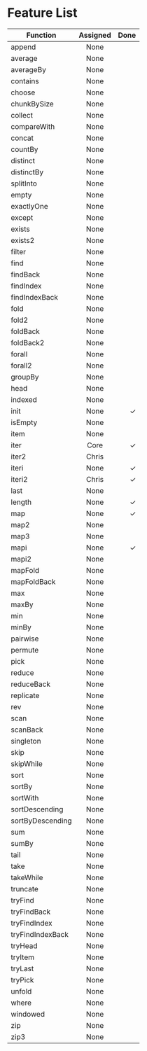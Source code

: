 ﻿Feature List
==================================
| Function         | Assigned | Done |
| ---------------- |:--------:|-----:|
| append           | None     |      |     
| average          | None     |      |
| averageBy        | None     |      |
| contains         | None     |      |
| choose           | None     |      |
| chunkBySize      | None     |      |
| collect          | None     |      |
| compareWith      | None     |      |
| concat           | None     |      |
| countBy          | None     |      |
| distinct         | None     |      |
| distinctBy       | None     |      |
| splitInto        | None     |      |
| empty            | None     |      |
| exactlyOne       | None     |      |
| except           | None     |      |
| exists           | None     |      |
| exists2          | None     |      |
| filter           | None     |      |
| find             | None     |      |
| findBack         | None     |      |
| findIndex        | None     |      |
| findIndexBack    | None     |      |
| fold 	           | None     |      |
| fold2            | None     |      |
| foldBack         | None     |      |
| foldBack2        | None     |      |
| forall           | None     |      |
| forall2          | None     |      |
| groupBy          | None     |      |
| head             | None     |      |
| indexed          | None     |      |
| init             | None     |  ✓  |
| isEmpty          | None     |      |
| item             | None     |      |
| iter             | Core     |  ✓  |
| iter2            | Chris    |      |
| iteri            | None     |  ✓  |
| iteri2           | Chris    |  ✓  |
| last             | None     |      |
| length           | None     |  ✓  |
| map              | None     |  ✓  |
| map2             | None     |      |
| map3             | None     |      |
| mapi             | None     |  ✓  |
| mapi2            | None     |      |
| mapFold          | None     |      |
| mapFoldBack      | None     |      |
| max              | None     |      |
| maxBy            | None     |      |
| min              | None     |      |
| minBy            | None     |      |
| pairwise         | None     |      |
| permute          | None     |      |
| pick             | None     |      |
| reduce           | None     |      |
| reduceBack       | None     |      |
| replicate        | None     |      |
| rev              | None     |      |
| scan             | None     |      |
| scanBack         | None     |      |
| singleton        | None     |      |
| skip             | None     |      |
| skipWhile        | None     |      |
| sort             | None     |      |
| sortBy           | None     |      |
| sortWith         | None     |      |
| sortDescending   | None     |      |
| sortByDescending | None     |      |
| sum              | None     |      |
| sumBy            | None     |      |
| tail             | None     |      |
| take             | None     |      |
| takeWhile        | None     |      |
| truncate         | None     |      |
| tryFind          | None     |      |
| tryFindBack      | None     |      |
| tryFindIndex     | None     |      |
| tryFindIndexBack | None     |      |
| tryHead          | None     |      |
| tryItem          | None     |      |
| tryLast          | None     |      |
| tryPick          | None     |      |
| unfold           | None     |      |
| where            | None     |      |
| windowed         | None     |      |
| zip              | None     |      |
| zip3             | None     |      |        